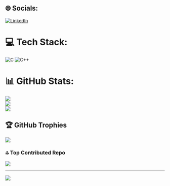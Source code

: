 
## 🌐 Socials:
[![LinkedIn](https://img.shields.io/badge/LinkedIn-%230077B5.svg?logo=linkedin&logoColor=white)](https://linkedin.com/in/https://www.linkedin.com/in/janmejoy-samal/) 

# 💻 Tech Stack:
![C](https://img.shields.io/badge/c-%2300599C.svg?style=plastic&logo=c&logoColor=white) ![C++](https://img.shields.io/badge/c++-%2300599C.svg?style=plastic&logo=c%2B%2B&logoColor=white)
# 📊 GitHub Stats:
![](https://github-readme-stats.vercel.app/api?username=J-Samal&theme=dark&hide_border=false&include_all_commits=true&count_private=true)<br/>
![](https://github-readme-streak-stats.herokuapp.com/?user=J-Samal&theme=dark&hide_border=false)<br/>
![](https://github-readme-stats.vercel.app/api/top-langs/?username=J-Samal&theme=dark&hide_border=false&include_all_commits=true&count_private=true&layout=compact)

## 🏆 GitHub Trophies
![](https://github-profile-trophy.vercel.app/?username=J-Samal&theme=radical&no-frame=false&no-bg=true&margin-w=4)

### 🔝 Top Contributed Repo
![](https://github-contributor-stats.vercel.app/api?username=J-Samal&limit=5&theme=dark&combine_all_yearly_contributions=true)

---
[![](https://visitcount.itsvg.in/api?id=J-Samal&icon=0&color=0)](https://visitcount.itsvg.in)

<!-- Proudly created with GPRM ( https://gprm.itsvg.in ) -->
